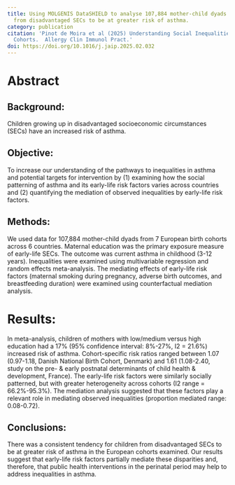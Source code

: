 ```yaml
---
title: Using MOLGENIS DataSHIELD to analyse 107,884 mother-child dyads from 7 European birth cohorts across 6 countries highlighting consistent tendency for children
  from disadvantaged SECs to be at greater risk of asthma.
category: publication
citation: 'Pinot de Moira et al (2025) Understanding Social Inequalities in Childhood Asthma: Quantifying the Mediating Role of Modifiable Early-Life Risk Factors in Seven European Birth
  Cohorts.  Allergy Clin Immunol Pract.'
doi: https://doi.org/10.1016/j.jaip.2025.02.032
---
```


# Abstract
## Background: 

Children growing up in disadvantaged socioeconomic circumstances (SECs) have an increased risk of asthma.

## Objective: 

To increase our understanding of the pathways to inequalities in asthma and potential targets for intervention by (1) examining how the social 
patterning of asthma and its early-life risk factors varies across countries and (2) quantifying the mediation of observed inequalities by early-life risk factors.

## Methods: 

We used data for 107,884 mother-child dyads from 7 European birth cohorts across 6 countries. Maternal education was the primary exposure measure 
of early-life SECs. The outcome was current asthma in childhood (3-12 years). Inequalities were examined using multivariable regression and random effects meta-analysis. The mediating effects of early-life risk factors (maternal smoking during pregnancy, adverse birth outcomes, and breastfeeding duration) were examined using counterfactual mediation analysis.

# Results: 

In meta-analysis, children of mothers with low/medium versus high education had a 17% (95% confidence interval: 8%-27%, I2 = 21.6%) increased risk 
of asthma. Cohort-specific risk ratios ranged between 1.07 (0.97-1.18, Danish National Birth Cohort, Denmark) and 1.61 (1.08-2.40, study on the pre- & early postnatal determinants of child health & development, France). The early-life risk factors were similarly socially patterned, but with greater heterogeneity across cohorts (I2 range = 66.2%-95.3%). The mediation analysis suggested that these factors play a relevant role in mediating observed inequalities (proportion mediated range: 0.08-0.72).

## Conclusions: 

There was a consistent tendency for children from disadvantaged SECs to be at greater risk of asthma in the European cohorts examined. Our 
results suggest that early-life risk factors partially mediate these disparities and, therefore, that public health interventions in the perinatal period may help to address inequalities in asthma.
